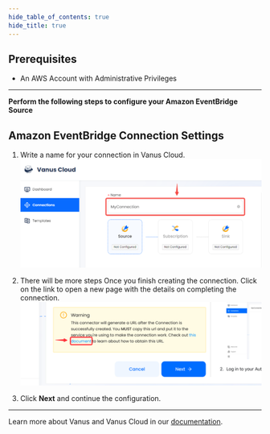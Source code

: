 ```yaml
--- 
hide_table_of_contents: true
hide_title: true
---
```


## Prerequisites

- An AWS Account with Administrative Privileges

---

**Perform the following steps to configure your Amazon EventBridge Source**

## Amazon EventBridge Connection Settings

1. Write a name for your connection in Vanus Cloud.
   ![img.png](images/1.png)
2. There will be more steps Once you finish creating the connection. Click on the link to open a new page with the details on completing the connection.
      ![](images/warning.png)

3. Click **Next** and continue the configuration.

---

Learn more about Vanus and Vanus Cloud in our [documentation](https://docs.vanus.ai).
